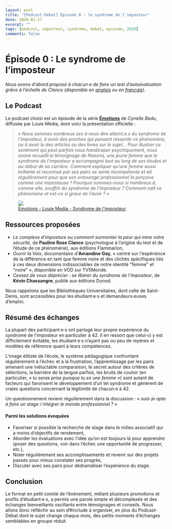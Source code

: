 ```yaml
---
layout: post
title: "[Podcast-Débat] Épisode 0 : le syndrome de l'imposteur"
date: 2020-01-17
excerpt: ""
tags: [podcast, imposteur, syndrome, debat, episode, 2020]
comments: false
---
```



# Épisode 0 : Le syndrome de l’imposteur

_Nous avons d’abord proposé à chacun·e de faire un test d’autoévaluation grâce à l’échelle de Clance (disponible en [anglais](https://paulineroseclance.com/pdf/IPTestandscoring.pdf) ou en [français](https://www.penserchanger.com/wp-content/uploads/2017/07/Echelle-de-Clance-du-Ph%C3%A9nom%C3%A8ne-de-l-Imposteur.pdf))._

## Le Podcast

Le podcast choisi est un épisode de la série [**Émotions**](https://louiemedia.com/emotions) de _Cyrielle Bedu_, diffusée par Louie Média, dont voici la présentation officielle :
>_« Nous sommes nombreux.ses à nous dire atteint.e.s du syndrome de l’imposteur, à avoir des proches qui pensent ressentir ce phénomène, ou à avoir lu des articles ou des livres sur le sujet...
Pour illustrer ce sentiment qui peut parfois nous handicaper psychiquement, nous avons recueilli le témoignage de Nassria, une jeune femme que le syndrome de l’imposteur a accompagné tout au long de ses études et au début de sa carrière.
Comment expliquer qu’une femme aussi brillante et reconnue par ses pairs se sente incompétente et ait régulièrement peur que son entourage professionnel la perçoive comme une imposteuse ?
Pourquoi sommes-nous si nombreux à, comme elle, souffrir du syndrome de l’imposteur ? Comment naît ce phénomène et est-ce si grave de l’avoir ? »_

<figure class="half">
	<img src="/assets/img/posts/Emotions_E1_imposteur.jpgEmotions_E1_imposteur.jpg">
	<figcaption><a href="https://soundcloud.com/louiemedia/le-syndrome-de-limposteur-pourquoi-nous-hante-t-il-tant
" title="Emotions - Louie Media - Syndrome de l'imposteur">Emotions - Louie Media - Syndrome de l'imposteur</a>.</figcaption>
</figure>

## Ressources proposées 

 + _Le complexe d’imposture ou comment surmonter la peur qui mine votre sécurité_, de **Pauline Rose Clance** (psychologue à l’origine du test et de l’étude de ce phénomène), aux éditions Flammarion,
 + _Ouvrir la Voix_, documentaire d’**Amandine Gay**, « centré sur l'expérience de la différence en tant que femme noire et des clichés spécifiques liés à ces deux dimensions indissociables de notre identité "femme" et "noire" », disponible en VOD sur TV5Monde.
 + _Cessez de vous déprécier : se libérer du syndrome de l’imposteur_, de **Kévin Chassangre**, publié aux éditions Dunod.

Nous rappelons que les Bibliothèques Universitaires, dont celle de Saint-Denis, sont accessibles pour les étudiant·e·s et demandeurs·euses d’emploi.

## Résumé des échanges 

La plupart des participant·e·s ont partagé leur propre expérience du syndrome de l’imposteur en particulier à 42. Il en ressort que celui-ci y est difficilement évitable, les étudiant·e·s n’ayant pas ou peu de repères et modèles de référence quant à leurs compétences.

L’image élitiste de l’école, le système pédagogique confrontant régulièrement à l’échec et à la frustration, l’apprentissage par les pairs amenant une inéluctable comparaison, le secret autour des critères de sélections, la barrière de la langue parfois, les bruits de couloir (en particulier, _« tu seras prise puisque tu es une femme »_) sont autant de facteurs qui favorisent le développement d’un tel syndrome et génèrent de vraies questions concernant la légitimité de chacun·e à 42.

Un questionnement revient régulièrement dans la discussion :  _« suis-je apte à faire un stage / intégrer le monde professionnel ? »_

#### Parmi les solutions évoquées 

+ Favoriser si possible la recherche de stage dans le milieu associatif qui a moins d’objectifs de rendement,
+ Aborder les évaluations avec l’idée qu’on est toujours là pour apprendre (poser des questions, voir dans l’échec une opportunité de progresser, etc.),
+ Noter régulièrement ses accomplissements et revenir sur des projets passés pour mieux constater ses progrès,
+ Discuter avec ses pairs pour dédramatiser l’expérience du stage.


## Conclusion


Le format en petit comité de l’événement, mêlant plusieurs promotions et profils d’étudiant·e·s, a permis une parole simple et décomplexée et des échanges bienveillants oscillants entre témoignages et conseils.
Nous allons donc réfléchir au sein d’#include à organiser, en plus du Podcast-Débat dont le sujet change chaque mois, des petits moments d’échanges semblables en groupe réduit.
